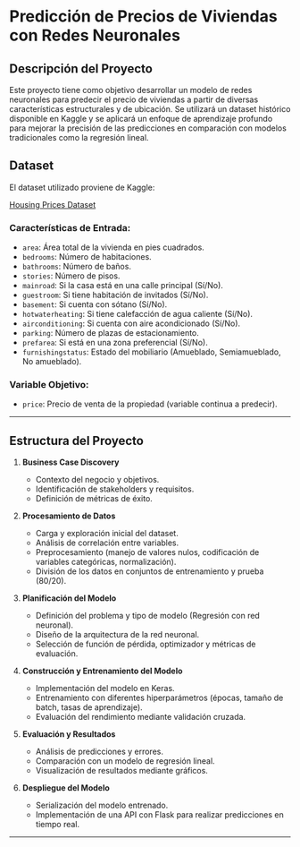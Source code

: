 # **Predicción de Precios de Viviendas con Redes Neuronales**

## **Descripción del Proyecto**
Este proyecto tiene como objetivo desarrollar un modelo de redes neuronales para predecir el precio de viviendas a partir de diversas características estructurales y de ubicación. Se utilizará un dataset histórico disponible en Kaggle y se aplicará un enfoque de aprendizaje profundo para mejorar la precisión de las predicciones en comparación con modelos tradicionales como la regresión lineal.

## **Dataset**
El dataset utilizado proviene de Kaggle:

[Housing Prices Dataset](https://www.kaggle.com/datasets/yasserh/housing-prices-dataset)

### **Características de Entrada:**
- `area`: Área total de la vivienda en pies cuadrados.
- `bedrooms`: Número de habitaciones.
- `bathrooms`: Número de baños.
- `stories`: Número de pisos.
- `mainroad`: Si la casa está en una calle principal (Sí/No).
- `guestroom`: Si tiene habitación de invitados (Sí/No).
- `basement`: Si cuenta con sótano (Sí/No).
- `hotwaterheating`: Si tiene calefacción de agua caliente (Sí/No).
- `airconditioning`: Si cuenta con aire acondicionado (Sí/No).
- `parking`: Número de plazas de estacionamiento.
- `prefarea`: Si está en una zona preferencial (Sí/No).
- `furnishingstatus`: Estado del mobiliario (Amueblado, Semiamueblado, No amueblado).

### **Variable Objetivo:**
- `price`: Precio de venta de la propiedad (variable continua a predecir).

---

## **Estructura del Proyecto**
1. **Business Case Discovery**
   - Contexto del negocio y objetivos.
   - Identificación de stakeholders y requisitos.
   - Definición de métricas de éxito.

2. **Procesamiento de Datos**
   - Carga y exploración inicial del dataset.
   - Análisis de correlación entre variables.
   - Preprocesamiento (manejo de valores nulos, codificación de variables categóricas, normalización).
   - División de los datos en conjuntos de entrenamiento y prueba (80/20).

3. **Planificación del Modelo**
   - Definición del problema y tipo de modelo (Regresión con red neuronal).
   - Diseño de la arquitectura de la red neuronal.
   - Selección de función de pérdida, optimizador y métricas de evaluación.

4. **Construcción y Entrenamiento del Modelo**
   - Implementación del modelo en Keras.
   - Entrenamiento con diferentes hiperparámetros (épocas, tamaño de batch, tasas de aprendizaje).
   - Evaluación del rendimiento mediante validación cruzada.

5. **Evaluación y Resultados**
   - Análisis de predicciones y errores.
   - Comparación con un modelo de regresión lineal.
   - Visualización de resultados mediante gráficos.

6. **Despliegue del Modelo**
   - Serialización del modelo entrenado.
   - Implementación de una API con Flask para realizar predicciones en tiempo real.

---

